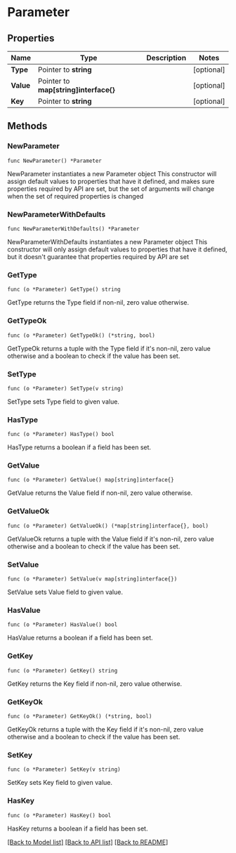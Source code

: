 # Parameter

## Properties

Name | Type | Description | Notes
------------ | ------------- | ------------- | -------------
**Type** | Pointer to **string** |  | [optional] 
**Value** | Pointer to **map[string]interface{}** |  | [optional] 
**Key** | Pointer to **string** |  | [optional] 

## Methods

### NewParameter

`func NewParameter() *Parameter`

NewParameter instantiates a new Parameter object
This constructor will assign default values to properties that have it defined,
and makes sure properties required by API are set, but the set of arguments
will change when the set of required properties is changed

### NewParameterWithDefaults

`func NewParameterWithDefaults() *Parameter`

NewParameterWithDefaults instantiates a new Parameter object
This constructor will only assign default values to properties that have it defined,
but it doesn't guarantee that properties required by API are set

### GetType

`func (o *Parameter) GetType() string`

GetType returns the Type field if non-nil, zero value otherwise.

### GetTypeOk

`func (o *Parameter) GetTypeOk() (*string, bool)`

GetTypeOk returns a tuple with the Type field if it's non-nil, zero value otherwise
and a boolean to check if the value has been set.

### SetType

`func (o *Parameter) SetType(v string)`

SetType sets Type field to given value.

### HasType

`func (o *Parameter) HasType() bool`

HasType returns a boolean if a field has been set.

### GetValue

`func (o *Parameter) GetValue() map[string]interface{}`

GetValue returns the Value field if non-nil, zero value otherwise.

### GetValueOk

`func (o *Parameter) GetValueOk() (*map[string]interface{}, bool)`

GetValueOk returns a tuple with the Value field if it's non-nil, zero value otherwise
and a boolean to check if the value has been set.

### SetValue

`func (o *Parameter) SetValue(v map[string]interface{})`

SetValue sets Value field to given value.

### HasValue

`func (o *Parameter) HasValue() bool`

HasValue returns a boolean if a field has been set.

### GetKey

`func (o *Parameter) GetKey() string`

GetKey returns the Key field if non-nil, zero value otherwise.

### GetKeyOk

`func (o *Parameter) GetKeyOk() (*string, bool)`

GetKeyOk returns a tuple with the Key field if it's non-nil, zero value otherwise
and a boolean to check if the value has been set.

### SetKey

`func (o *Parameter) SetKey(v string)`

SetKey sets Key field to given value.

### HasKey

`func (o *Parameter) HasKey() bool`

HasKey returns a boolean if a field has been set.


[[Back to Model list]](../README.md#documentation-for-models) [[Back to API list]](../README.md#documentation-for-api-endpoints) [[Back to README]](../README.md)


